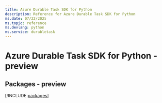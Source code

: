```yaml
---
title: Azure Durable Task SDK for Python
description: Reference for Azure Durable Task SDK for Python
ms.date: 07/22/2025
ms.topic: reference
ms.devlang: python
ms.service: durabletask
---
```

# Azure Durable Task SDK for Python - preview
## Packages - preview
[!INCLUDE [packages](durable-task-index.md)]